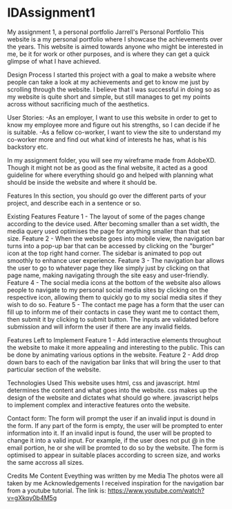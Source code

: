 # IDAssignment1
My assignment 1, a personal portfolio
Jarrell's Personal Portfolio
This website is a my personal portfolio where I showcase the achievements over the years. This website is aimed towards anyone who might be interested in me, be it for work or other purposes, and is where they can get a quick glimpse of what I have achieved. 

Design Process
I started this project with a goal to make a website where people can take a look at my achievements and get to know me just by scrolling through the website.
I believe that I was successful in doing so as my website is quite short and simple, but still manages to get my points across without sacrificing much of the aesthetics.

User Stories: 
-As an employer, I want to use this website in order to get to know my employee more and figure out his strengths, so I can decide if he is suitable.
-As a fellow co-worker, I want to view the site to understand my co-worker more and find out what kind of interests he has, what is his backstory etc. 

In my assignment folder, you will see my wireframe made from AdobeXD. Though it might not be as good as the final website, it acted as a good guideline for where everything should go and helped with planning what should be inside the website and where it should be. 

Features
In this section, you should go over the different parts of your project, and describe each in a sentence or so.

Existing Features
Feature 1 - The layout of some of the pages change according to the device used. After becoming smaller than a set width, the media query used optimises the page for anything smaller than that set size. 
Feature 2 - When the website goes into mobile view, the navigation bar turns into a pop-up bar that can be accessed by clicking on the "burger" icon at the top right hand corner. The sidebar is animated to pop out smoothly to enhance user experience. 
Feature 3 - The navigation bar allows the user to go to whatever page they like simply just by clicking on that page name, making navigating through the site easy and user-friendly. 
Feature 4 - The social media icons at the bottom of the website also allows people to navigate to my personal social media sites by clicking on the respective icon, allowing them to quickly go to my social media sites if they wish to do so. 
Feature 5 - The contact me page has a form that the user can fill up to inform me of their contacts in case they want me to contact them, then submit it by clicking to submit button. The inputs are validated before submission and will inform the user if there are any invalid fields.

Features Left to Implement
Feature 1 - Add interactive elements throughout the website to make it more appealing and interesting to the public. This can be done by animating various options in the website.
Feature 2 - Add drop down bars to each of the navigation bar links that will bring the user to that particular section of the website. 

Technologies Used
This website uses html, css and javascript. 
html determines the content and what goes into the website. 
css makes up the design of the website and dictates what should go where. 
javascript helps to implement complex and interactive features onto the website.

Contact form:
The form will prompt the user if an invalid input is dound in the form. If any part of the form is empty, the user will be prompted to enter information into it. If an invalid input is found, the user will be propted to change it into a valid input.  For example, if the user does not put @ in the email portion, he or she will be promted to do so by the website. 
The form is optimised to appear in suitable places according to screen size, and works the same accross all sizes. 

Credits
Me
Content
Eveything was written by me
Media
The photos were all taken by me
Acknowledgements
I received inspiration for the navigation bar from a youtube tutorial. The link is: https://www.youtube.com/watch?v=gXkqy0b4M5g
